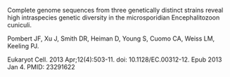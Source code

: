 Complete genome sequences from three genetically distinct strains reveal high intraspecies genetic diversity in the microsporidian Encephalitozoon cuniculi.

Pombert JF, Xu J, Smith DR, Heiman D, Young S, Cuomo CA, Weiss LM, Keeling PJ.

Eukaryot Cell. 2013 Apr;12(4):503-11. doi: 10.1128/EC.00312-12. Epub 2013 Jan 4. PMID: 23291622 
